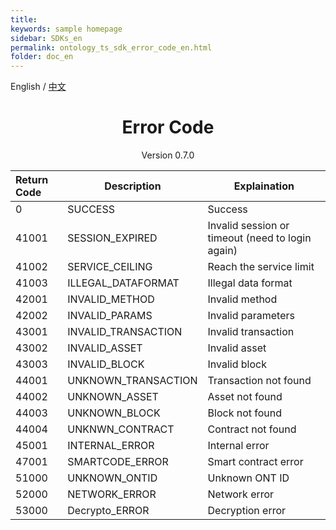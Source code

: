 ```yaml
---
title: 
keywords: sample homepage
sidebar: SDKs_en
permalink: ontology_ts_sdk_error_code_en.html
folder: doc_en
---
```


English / [中文](./ontology_ts_sdk_error_code_zh.html)


<h1 align="center">Error Code </h1>
<p align="center" class="version">Version 0.7.0 </p>

| Return Code | Description                   | Explaination                                     |
| :----       | ----------------------------- | -----------------                                |
| 0           | SUCCESS                       | Success                                          |
| 41001       | SESSION_EXPIRED               | Invalid session or timeout (need to login again) |
| 41002       | SERVICE_CEILING               | Reach the service limit                          |
| 41003       | ILLEGAL_DATAFORMAT            | Illegal data format                              |
| 42001       | INVALID_METHOD                | Invalid method                                   |
| 42002       | INVALID_PARAMS                | Invalid parameters                               |                                   |
| 43001       | INVALID_TRANSACTION           | Invalid transaction                              |
| 43002       | INVALID_ASSET                 | Invalid asset                                    |
| 43003       | INVALID_BLOCK                 | Invalid block                                    |
| 44001       | UNKNOWN_TRANSACTION           | Transaction not found                             |
| 44002       | UNKNOWN_ASSET                 | Asset not found                                   |
| 44003       | UNKNOWN_BLOCK                 | Block not found 
| 44004 		 | UNKNWN_CONTRACT               | Contract not found                                                   |
| 45001       | INTERNAL_ERROR                | Internal error                                   |
| 47001 | SMARTCODE_ERROR| Smart contract error |
| 51000 | UNKNOWN_ONTID  | Unknown ONT ID |
| 52000 | NETWORK_ERROR  | Network error |
| 53000 | Decrypto_ERROR | Decryption error |                       |